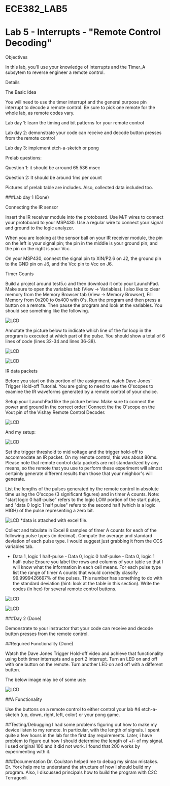 ECE382_LAB5
===========
# Lab 5 - Interrupts - "Remote Control Decoding"




Objectives

In this lab, you'll use your knowledge of interrupts and the Timer_A subsytem to reverse engineer a remote control. 

Details

The Basic Idea

You will need to use the timer interrupt and the general purpose pin interrupt to decode a remote control. Be sure to pick one remote for the whole lab, as remote codes vary. 

Lab day 1: learn the timing and bit patterns for your remote control

Lab day 2: demonstrate your code can receive and decode button presses from the remote control

Lab day 3: implement etch-a-sketch or pong

Prelab questions:

Question 1: it should be arround 65.536 msec

Question 2: It should be around 1ms per count

Pictures of prelab table are includes. Also, collected data included too.

###Lab day 1 (Done)

Connecting the IR sensor

Insert the IR receiver module into the protoboard. Use M/F wires to connect your protoboard to your MSP430. Use a regular wire to connect your signal and ground to the logic analyzer.

When you are looking at the sensor ball on your IR receiver module, the pin on the left is your signal pin; the pin in the middle is your ground pin; and the pin on the right is your Vcc. 

On your MSP430, connect the signal pin to XIN/P2.6 on J2, the ground pin to the GND pin on J6, and the Vcc pin to Vcc on J6. 

Timer Counts

Build a project around test5.c and then download it onto your LaunchPad. Make sure to open the variables tab (View -> Variables). I also like to clear memory from the Memory Browser tab (View -> Memory Browser), Fill Memory from 0x200 to 0x400 with 0's. Run the program and then press a button on a remote. Then pause the program and look at the variables. You should see something like the following. 

![LCD](https://raw.githubusercontent.com/gytenis98/ECE382_LAB5/master/arrayScreenShot.gif?raw=true "LCD")

Annotate the picture below to indicate which line of the for loop in the program is executed at which part of the pulse. You should show a total of 6 lines of code (lines 32-34 and lines 36-38). 

![LCD](https://raw.githubusercontent.com/gytenis98/ECE382_LAB5/master/irWave.gif?raw=true "LCD")

![LCD](https://raw.githubusercontent.com/gytenis98/ECE382_LAB5/master/2014-11-04%2023.02.57.jpg?raw=true "LCD")

IR data packets

Before you start on this portion of the assignment, watch Dave Jones' Trigger Hold-off Tutorial. You are going to need to use the O'scopes to examine the IR waveforms generated by a remote control of your choice. 

Setup your LaunchPad like the picture below. Make sure to connect the power and ground in the correct order! Connect the the O'scope on the Vout pin of the Vishay Remote Control Decoder. 

![LCD](https://raw.githubusercontent.com/gytenis98/ECE382_LAB5/master/launchpadSetup.jpg?raw=true "LCD")

And my setup:

![LCD](https://raw.githubusercontent.com/gytenis98/ECE382_LAB5/master/2014-11-03%2009.15.22.jpg?raw=true "LCD")

Set the trigger threshold to mid voltage and the trigger hold-off to accommodate an IR packet. On my remote control, this was about 80ms. Please note that remote control data packets are not standardized by any means, so the remote that you use to perform these experiment will almost certainly generate different results than those that your neighbor's will generate.

List the lengths of the pulses generated by the remote control in absolute time using the O'scope (3 significant figures) and in timer A counts. Note: "start logic 0 half-pulse" refers to the logic LOW portion of the start pulse, and "data 0 logic 1 half pulse" refers to the second half (which is a logic HIGH) of the pulse representing a zero bit.

![LCD](https://raw.githubusercontent.com/gytenis98/ECE382_LAB5/master/2014-11-04%2023.16.44.jpg?raw=true "LCD")
*data is attached with excel file.

Collect and tabulate in Excel 8 samples of timer A counts for each of the following pulse types (in decimal). Compute the average and standard deviation of each pulse type. I would suggest just grabbing it from the CCS variables tab.
- Data 1, logic 1 half-pulse - Data 0, logic 0 half-pulse - Data 0, logic 1 half-pulse 
 Ensure you label the rows and columns of your table so that I will know what the information in each cell means. For each pulse type list the range of timer A counts that would correctly classify 99.9999426697% of the pulses. This number has something to do with the standard deviation (hint: look at the table in this section). 
 Write the codes (in hex) for several remote control buttons. 


![LCD](https://raw.githubusercontent.com/gytenis98/ECE382_LAB5/master/2014-11-04%2023.16.37.jpg?raw=true "LCD")



![LCD](https://raw.githubusercontent.com/gytenis98/ECE382_LAB5/master/2014-11-04%2023.16.47.jpg?raw=true "LCD")

###Day 2 (Done)

Demonstrate to your instructor that your code can receive and decode button presses from the remote control. 

##Required Functionality (Done)

Watch the Dave Jones Trigger Hold-off video and achieve that functionality using both timer interrupts and a port 2 interrupt. Turn an LED on and off with one button on the remote. Turn another LED on and off with a different button.

The below image may be of some use:

![LCD](https://raw.githubusercontent.com/gytenis98/ECE382_LAB5/master/schematic.jpg?raw=true "LCD")

##A Functionality

Use the buttons on a remote control to either control your lab #4 etch-a-sketch (up, down, right, left, color) or your pong game.

##Testing/Debugging
I had some problems figuring out how to make my device listen to my remote. In particular, with the length of signals. I spent quite a few hours in the lab for the first day requirements. Later, i have problem to figure out how I should determine  the length of +/- of my signal. I used original 100 and it did not work. I found that 200 works by experimenting with it. 


###Documentation
Dr. Coulston helped me to debug my sintax mistakes. Dr. York help me to understand the structure of how I should build my program. Also, I discussed principals how to build the program with C2C Terragonli.
